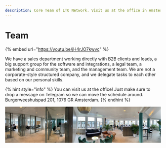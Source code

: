 ```yaml
---
description: Core Team of LTO Network. Visit us at the office in Amsterdam!
---
```


# Team

{% embed url="https://youtu.be/jH4rJO7kwvc" %}

We have a sales department working directly with B2B clients and leads, a big support group for the software and integrations, a legal team, a marketing and community team, and the management team. We are not a corporate-style structured company, and we delegate tasks to each other based on our personal skills.

{% hint style="info" %}
You can visit us at the office! Just make sure to drop a message on Telegram so we can move the schedule around. Burgerweeshuispad 201, 1076 GR Amsterdam.
{% endhint %}

![](../../.gitbook/assets/image%20%288%29.png)

